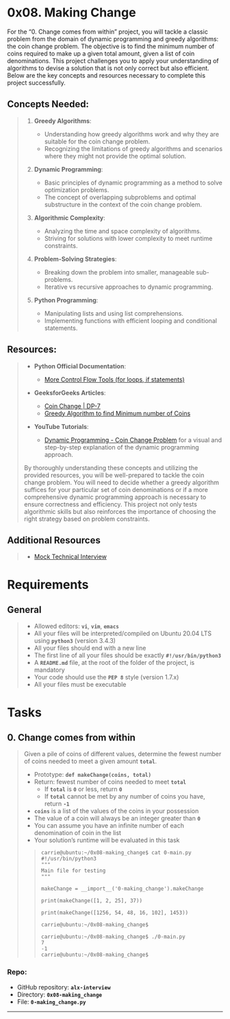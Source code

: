 # 0x08. Making Change

For the “0. Change comes from within” project, you will tackle a classic problem from the domain of dynamic programming and greedy algorithms: the coin change problem. The objective is to find the minimum number of coins required to make up a given total amount, given a list of coin denominations. This project challenges you to apply your understanding of algorithms to devise a solution that is not only correct but also efficient. Below are the key concepts and resources necessary to complete this project successfully.

## Concepts Needed:
> 1.  **Greedy Algorithms**:
>     
>     -   Understanding how greedy algorithms work and why they are suitable for the coin change problem.
>     -   Recognizing the limitations of greedy algorithms and scenarios where they might not provide the optimal solution.
> 2.  **Dynamic Programming**:
>     
>     -   Basic principles of dynamic programming as a method to solve optimization problems.
>     -   The concept of overlapping subproblems and optimal substructure in the context of the coin change problem.
> 3.  **Algorithmic Complexity**:
>     
>     -   Analyzing the time and space complexity of algorithms.
>     -   Striving for solutions with lower complexity to meet runtime constraints.
> 4.  **Problem-Solving Strategies**:
>     
>     -   Breaking down the problem into smaller, manageable sub-problems.
>     -   Iterative vs recursive approaches to dynamic programming.
> 5.  **Python Programming**:
>     
>     -   Manipulating lists and using list comprehensions.
>     -   Implementing functions with efficient looping and conditional statements.

## Resources:
> -   **Python Official Documentation**:
>     
>     -   [More Control Flow Tools (for loops, if statements)](https://docs.python.org/3/tutorial/controlflow.html "More Control Flow Tools (for loops, if statements)")
> -   **GeeksforGeeks Articles**:
>     
>     -   [Coin Change | DP-7](https://www.geeksforgeeks.org/coin-change-dp-7/ "Coin Change | DP-7")
>     -   [Greedy Algorithm to find Minimum number of Coins](https://www.geeksforgeeks.org/greedy-algorithm-to-find-minimum-number-of-coins/ "Greedy Algorithm to find Minimum number of Coins")
> -   **YouTube Tutorials**:
>     
>     -   [Dynamic Programming - Coin Change Problem](https://www.youtube.com/watch?v=jgiZlGzXMBw "Dynamic Programming - Coin Change Problem") for a visual and step-by-step explanation of the dynamic programming approach.
> 
> By thoroughly understanding these concepts and utilizing the provided resources, you will be well-prepared to tackle the coin change problem. You will need to decide whether a greedy algorithm suffices for your particular set of coin denominations or if a more comprehensive dynamic programming approach is necessary to ensure correctness and efficiency. This project not only tests algorithmic skills but also reinforces the importance of choosing the right strategy based on problem constraints.

## Additional Resources
> -   [Mock Technical Interview](https://www.youtube.com/watch?feature=shared&v=9BSSIsJ-fWg "Mock Technical Interview")

# Requirements

## General
> -   Allowed editors: **`vi`**, **`vim`**, **`emacs`**
> -   All your files will be interpreted/compiled on Ubuntu 20.04 LTS using **`python3`** (version 3.4.3)
> -   All your files should end with a new line
> -   The first line of all your files should be exactly **`#!/usr/bin/python3`**
> -   A **`README.md`** file, at the root of the folder of the project, is mandatory
> -   Your code should use the **`PEP 8`** style (version 1.7.x)
> -   All your files must be executable

# Tasks

## 0\. Change comes from within
> Given a pile of coins of different values, determine the fewest number of coins needed to meet a given amount **`total`**.
> 
> -   Prototype: **`def makeChange(coins, total)`**
> -   Return: fewest number of coins needed to meet **`total`**
>     -   If **`total`** is **`0`** or less, return **`0`**
>     -   If **`total`** cannot be met by any number of coins you have, return **`-1`**
> -   **`coins`** is a list of the values of the coins in your possession
> -   The value of a coin will always be an integer greater than **`0`**
> -   You can assume you have an infinite number of each denomination of coin in the list
> -   Your solution’s runtime will be evaluated in this task
> 
>> ```
>> carrie@ubuntu:~/0x08-making_change$ cat 0-main.py
>> #!/usr/bin/python3
>> """
>> Main file for testing
>> """
>> 
>> makeChange = __import__('0-making_change').makeChange
>> 
>> print(makeChange([1, 2, 25], 37))
>> 
>> print(makeChange([1256, 54, 48, 16, 102], 1453))
>> 
>> carrie@ubuntu:~/0x08-making_change$
>> ```
>> 
>> ```
>> carrie@ubuntu:~/0x08-making_change$ ./0-main.py
>> 7
>> -1
>> carrie@ubuntu:~/0x08-making_change$
>> ```

### **Repo:**

-   GitHub repository: **`alx-interview`**
-   Directory: **`0x08-making_change`**
-   File: **`0-making_change.py`**

---
